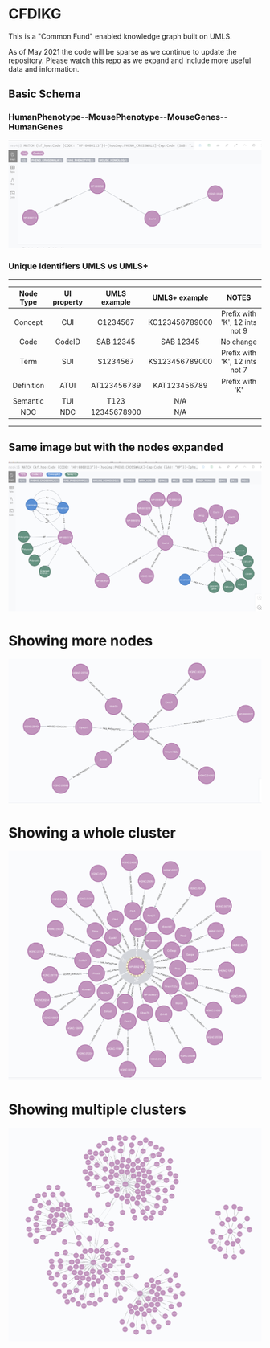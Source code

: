 # CFDIKG
This is a "Common Fund" enabled knowledge graph built on UMLS.

As of May 2021 the code will be sparse as we continue to update the repository. Please watch this repo as we expand and include more useful data and information.

## Basic Schema
### HumanPhenotype--MousePhenotype--MouseGenes--HumanGenes
![alt text](https://github.com/TaylorResearchLab/CFDIKG/blob/master/images/umls_nodes.png)


###    Unique Identifiers UMLS vs  UMLS+
------------------------------------------------------------------------------------------------
Node Type  | UI property |   UMLS example  |      UMLS+ example    |  NOTES                    |
| :---: | :---: | :---: | :---: | :---: | 
Concept    | CUI         | C1234567    | KC123456789000 | Prefix with 'K', 12 ints not 9       |
Code       | CodeID      | SAB 12345   | SAB 12345      | No change                            |
Term       | SUI         | S1234567    | KS123456789000 | Prefix with 'K', 12 ints not 7       |
Definition | ATUI        | AT123456789 | KAT123456789   | Prefix with 'K'                      |
Semantic   | TUI         | T123        |       N/A      |                                      |
NDC        | NDC         | 12345678900 |       N/A      |                                      |
------------------------------------------------------------------------------------------------






## Same image but with the nodes expanded
![alt text](https://github.com/TaylorResearchLab/CFDIKG/blob/master/images/umls_expanded.png)

# Showing more nodes
![alt text](https://github.com/TaylorResearchLab/CFDIKG/blob/master/images/umls_nodes5.png)

# Showing a whole cluster
![alt text](https://github.com/TaylorResearchLab/CFDIKG/blob/master/images/umls_nodes50.png)

# Showing multiple clusters
![alt text](https://github.com/TaylorResearchLab/CFDIKG/blob/master/images/umls_nodes500.png)
